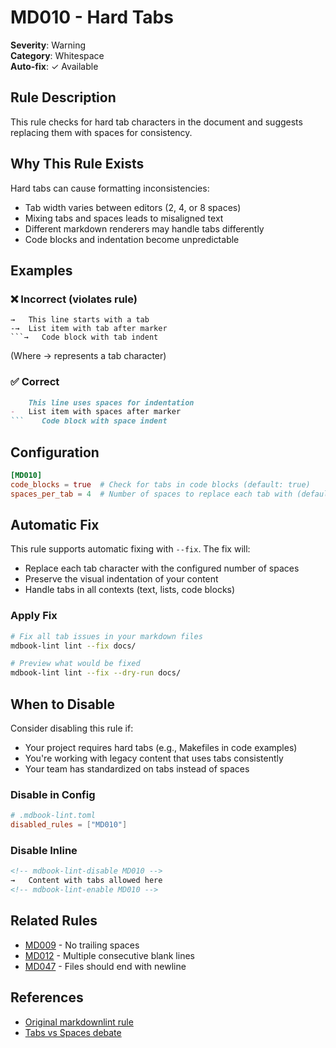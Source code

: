 # MD010 - Hard Tabs

**Severity**: Warning  
**Category**: Whitespace  
**Auto-fix**: ✓ Available

## Rule Description

This rule checks for hard tab characters in the document and suggests replacing them with spaces for consistency.

## Why This Rule Exists

Hard tabs can cause formatting inconsistencies:
- Tab width varies between editors (2, 4, or 8 spaces)
- Mixing tabs and spaces leads to misaligned text
- Different markdown renderers may handle tabs differently
- Code blocks and indentation become unpredictable

## Examples

### ❌ Incorrect (violates rule)

```text
→   This line starts with a tab
-→  List item with tab after marker
```→   Code block with tab indent
```

(Where → represents a tab character)

### ✅ Correct

```markdown
    This line uses spaces for indentation
-   List item with spaces after marker
```    Code block with space indent
```

## Configuration

```toml
[MD010]
code_blocks = true  # Check for tabs in code blocks (default: true)
spaces_per_tab = 4  # Number of spaces to replace each tab with (default: 4)
```

## Automatic Fix

This rule supports automatic fixing with `--fix`. The fix will:
- Replace each tab character with the configured number of spaces
- Preserve the visual indentation of your content
- Handle tabs in all contexts (text, lists, code blocks)

### Apply Fix

```bash
# Fix all tab issues in your markdown files
mdbook-lint lint --fix docs/

# Preview what would be fixed
mdbook-lint lint --fix --dry-run docs/
```

## When to Disable

Consider disabling this rule if:
- Your project requires hard tabs (e.g., Makefiles in code examples)
- You're working with legacy content that uses tabs consistently
- Your team has standardized on tabs instead of spaces

### Disable in Config

```toml
# .mdbook-lint.toml
disabled_rules = ["MD010"]
```

### Disable Inline

```markdown
<!-- mdbook-lint-disable MD010 -->
→   Content with tabs allowed here
<!-- mdbook-lint-enable MD010 -->
```

## Related Rules

- [MD009](./md009.html) - No trailing spaces
- [MD012](./md012.html) - Multiple consecutive blank lines
- [MD047](./md047.html) - Files should end with newline

## References

- [Original markdownlint rule](https://github.com/DavidAnson/markdownlint/blob/main/doc/Rules.md#md010)
- [Tabs vs Spaces debate](https://www.jwz.org/doc/tabs-vs-spaces.html)